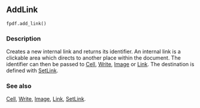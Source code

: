 ## AddLink ##

```
fpdf.add_link()
```

### Description ###

Creates a new internal link and returns its identifier. An internal link is a clickable area which directs to another place within the document. 
The identifier can then be passed to [Cell](Cell.md), [Write](Write.md), [Image](Image.md) or [Link](Link.md). The destination is defined with [SetLink](SetLink.md).

### See also ###

[Cell](Cell.md), [Write](Write.md), [Image](Image.md), [Link](Link.md), [SetLink](SetLink.md).
